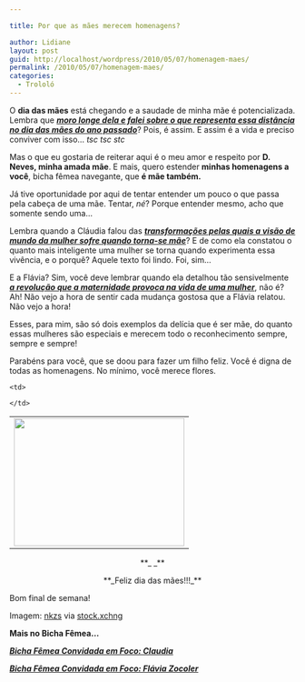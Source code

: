 ```yaml
---

title: Por que as mães merecem homenagens?

author: Lidiane
layout: post
guid: http://localhost/wordpress/2010/05/07/homenagem-maes/
permalink: /2010/05/07/homenagem-maes/
categories:
  - Trololó
---
```

O **dia das mães** está chegando e a saudade de minha mãe é potencializada. Lembra que **_[moro longe dela e falei sobre o que representa essa distância no dia das mães do ano passado](http://www.trololodemulher.com.br/2009/05/08/homenagem-a-minha-me-e-s-bichas-fmeas-que-so-me/)_**? Pois, é assim. E assim é a vida e preciso conviver com isso… _tsc tsc stc_

Mas o que eu gostaria de reiterar aqui é o meu amor e respeito por **D. Neves, minha amada mãe**. E mais, quero estender **minhas homenagens a você**, bicha fêmea navegante, que **é mãe também.**

<!--more-->

Já tive oportunidade por aqui de tentar entender um pouco o que passa pela cabeça de uma mãe. Tentar, _né_? Porque entender mesmo, acho que somente sendo uma…

Lembra quando a Cláudia falou das **_[transformações pelas quais a visão de mundo da mulher sofre quando torna-se mãe](http://www.trololodemulher.com.br/2009/07/30/bicha-fmea-convidada-em-foco-claudia/)_**? E de como ela constatou o quanto mais inteligente uma mulher se torna quando experimenta essa vivência, e o porquê? Aquele texto foi lindo. Foi, sim…

E a Flávia? Sim, você deve lembrar quando ela detalhou tão sensivelmente **_[a revolução que a maternidade provoca na vida de uma mulher](http://www.trololodemulher.com.br/2009/08/20/bicha-fmea-convidada-em-foco-flvia-zocoler/)_**, não é? Ah! Não vejo a hora de sentir cada mudança gostosa que a Flávia relatou. Não vejo a hora!

Esses, para mim, são só dois exemplos da delícia que é ser mãe, do quanto essas mulheres são especiais e merecem todo o reconhecimento sempre, sempre e sempre!

Parabéns para você, que se doou para fazer um filho feliz. Você é digna de todas as homenagens. No mínimo, você merece flores.

<table align="center">
  <tr>
    <td>
      <a href="http://www.trololodemulher.com.br/blog/wp-content/uploads/2010/04/flores-tulipas-amarelas.jpg"><img class="aligncenter size-medium wp-image-4602" title="flores tulipas amarelas" src="http://www.trololodemulher.com.br/blog/wp-content/uploads/2010/04/flores-tulipas-amarelas-300x225.jpg" alt="" width="300" height="225" /></a>
    </td>
    
    <td>
       
    </td>
  </tr>
</table>

<p style="text-align: center;">
  **_ _**
</p>

<p style="text-align: center;">
  **_Feliz dia das mães!!!_**
</p>

Bom final de semana!

Imagem: [nkzs](http://www.sxc.hu/profile/nkzs)  via [stock.xchng](http://www.sxc.hu/) 

**Mais no Bicha Fêmea…**

**_[Bicha Fêmea Convidada em Foco: Claudia](http://www.trololodemulher.com.br/2009/07/30/bicha-fmea-convidada-em-foco-claudia/)_**

**_[Bicha Fêmea Convidada em Foco: Flávia Zocoler](http://www.trololodemulher.com.br/2009/08/20/bicha-fmea-convidada-em-foco-flvia-zocoler/)_**